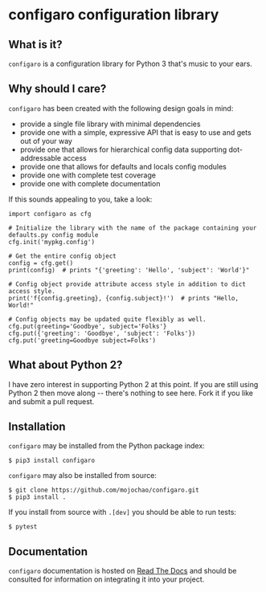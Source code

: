 configaro configuration library
===============================

What is it?
-----------

`configaro` is a configuration library for Python 3 that's music to your ears.

Why should I care?
------------------

`configaro` has been created with the following design goals in mind:

- provide a single file library with minimal dependencies
- provide one with a simple, expressive API that is easy to use and gets out of your way
- provide one that allows for hierarchical config data supporting dot-addressable access 
- provide one that allows for defaults and locals config modules
- provide one with complete test coverage
- provide one with complete documentation

If this sounds appealing to you, take a look:

    import configaro as cfg
    
    # Initialize the library with the name of the package containing your defaults.py config module
    cfg.init('mypkg.config')
    
    # Get the entire config object
    config = cfg.get()
    print(config)  # prints "{'greeting': 'Hello', 'subject': 'World'}"

    # Config object provide attribute access style in addition to dict access style.    
    print('f{config.greeting}, {config.subject}!')  # prints "Hello, World!"
    
    # Config objects may be updated quite flexibly as well.
    cfg.put(greeting='Goodbye', subject='Folks'}
    cfg.put({'greeting': 'Goodbye', 'subject': 'Folks'}) 
    cfg.put('greeting=Goodbye subject=Folks')


What about Python 2?
--------------------

I have zero interest in supporting Python 2 at this point.  If you are still
using Python 2 then move along -- there's nothing to see here.  Fork it if you
like and submit a pull request.

Installation
------------

`configaro` may be installed from the Python package index:

    $ pip3 install configaro

`configaro` may also be installed from source:

    $ git clone https://github.com/mojochao/configaro.git
    $ pip3 install .

If you install from source with `.[dev]` you should be able to run tests:

    $ pytest

Documentation
-------------

`configaro` documentation is hosted on [Read The Docs](https://configaro.readthedocs.io/en/latest/)
and should be consulted for information on integrating it into your project.
